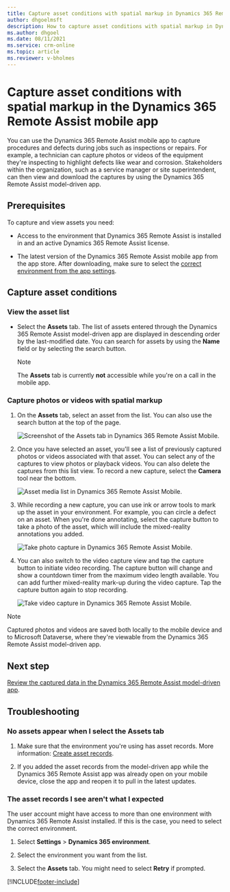 ```yaml
---
title: Capture asset conditions with spatial markup in Dynamics 365 Remote Assist on Mobile
author: dhgoelmsft
description: How to capture asset conditions with spatial markup in Dynamics 365 Remote Assist on Mobile
ms.author: dhgoel
ms.date: 08/11/2021
ms.service: crm-online
ms.topic: article
ms.reviewer: v-bholmes
---
```

# Capture asset conditions with spatial markup in the Dynamics 365 Remote Assist mobile app

You can use the Dynamics 365 Remote Assist mobile app to capture procedures and defects during jobs such as inspections or repairs. For example, a technician can capture photos or videos of the equipment they're inspecting to highlight defects like wear and corrosion. Stakeholders within the organization, such as a service manager or site superintendent, can then view and download the captures by using the Dynamics 365 Remote Assist model-driven app.

## Prerequisites

To capture and view assets you need:

- Access to the environment that Dynamics 365 Remote Assist is installed in and an active Dynamics 365 Remote Assist license.

- The latest version of the Dynamics 365 Remote Assist mobile app from the app store. After downloading, make sure to select the [correct environment from the app settings](.././asset-capture-add-users.md#select-the-right-environment-on-android-or-ios).

## Capture asset conditions

### View the asset list

- Select the **Assets** tab. The list of assets entered through the Dynamics 365 Remote Assist model-driven app are displayed in descending order by the last-modified date. You can search for assets by using the **Name** field or by selecting the search button.

    > [!NOTE]
    > The **Assets** tab is currently **not** accessible while you're on a call in the mobile app.

### Capture photos or videos with spatial markup

1. On the **Assets** tab, select an asset from the list. You can also use the search button at the top of the page.

    ![Screenshot of the Assets tab in Dynamics 365 Remote Assist Mobile.](./media/08.01-assets-list.png "Screenshot of the Assets tab in Dynamics 365 Remote Assist Mobile")

2. Once you have selected an asset, you'll see a list of previously captured photos or videos associated with that asset. You can select any of the captures to view photos or playback videos. You can also delete the captures from this list view. To record a new capture, select the **Camera** tool near the bottom.

    ![Asset media list in Dynamics 365 Remote Assist Mobile.](./media/08.07-asset-media.png "Asset media list in Dynamics 365 Remote Assist Mobile")

3. While recording a new capture, you can use ink or arrow tools to mark up the asset in your environment. For example, you can circle a defect on an asset. When you're done annotating, select the capture button to take a photo of the asset, which will include the mixed-reality annotations you added.

    ![Take photo capture in Dynamics 365 Remote Assist Mobile.](./media/08.15-asset-capture-photo-mr.png "Take photo capture in Dynamics 365 Remote Assist Mobile")

4. You can also switch to the video capture view and tap the capture button to initiate video recording. The capture button will change and show a countdown timer from the maximum video length available. You can add further mixed-reality mark-up during the video capture. Tap the capture button again to stop recording.

    ![Take video capture in Dynamics 365 Remote Assist Mobile.](./media/08.18-asset-capture-video-mr-recording.png "Take video capture in Dynamics 365 Remote Assist Mobile")

> [!NOTE]
> Captured photos and videos are saved both locally to the mobile device and to Microsoft Dataverse, where they're viewable from the Dynamics 365 Remote Assist model-driven app.

## Next step

[Review the captured data in the Dynamics 365 Remote Assist model-driven app](./../asset-capture-review.md).

## Troubleshooting

### No assets appear when I select the Assets tab

1. Make sure that the environment you're using has asset records. More information: [Create asset records](./../asset-capture-create-asset.md).

2. If you added the asset records from the model-driven app while the Dynamics 365 Remote Assist app was already open on your mobile device, close the app and reopen it to pull in the latest updates.

### The asset records I see aren't what I expected

The user account might have access to more than one environment with Dynamics 365 Remote Assist installed. If this is the case, you need to select the correct environment.

1. Select **Settings** > **Dynamics 365 environment**.

2. Select the environment you want from the list.

3. Select the **Assets** tab. You might need to select **Retry** if prompted.


[!INCLUDE[footer-include](../../includes/footer-banner.md)]
